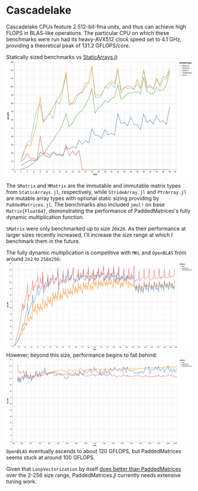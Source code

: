 # Cascadelake

Cascadelake CPUs feature 2 512-bit-fma units, and thus can achieve high FLOPS in BLAS-like operations.
The particular CPU on which these benchmarks were run had its heavy-AVX512 clock speed set to 4.1 GHz, providing a theoretical peak of 131.2 GFLOPS/core.

Statically sized benchmarks vs [StaticArrays.jl](https://github.com/JuliaArrays/StaticArrays.jl):
![sizedbenchmarks](../assets/sizedarraybenchmarks_cascadelake_AVX512.svg)

The `SMatrix` and `MMatrix` are the immutable and immutable matrix types from `StaticArrays.jl`, respectively, while `StrideArray.jl` and `PtrArray.jl` are mutable array types with optional static sizing providing by `PaddedMatrices.jl`. The benchmarks also included `jmul!` on base `Matrix{Float64}`, demonstrating the performance of PaddedMatrices's fully dynamic multiplication function.

`SMatrix` were only benchmarked up to size `20`x`20`. As their performance at larger sizes recently increased, I'll increase the size range at which I benchmark them in the future.



The fully dynamic multiplication is competitive with `MKL` and `OpenBLAS` from around `2`x`2` to `256`x`256`:
![dgemmbenchmarkssmall](../assets/gemmFloat64_2_256_cascadelake_AVX512.svg)
However, beyond this size, performance begins to fall behind:
![dgemmbenchmarksmedium](../assets/gemmFloat64_256_2000_cascadelake_AVX512.svg)
`OpenBLAS` eventually ascends to about 120 GFLOPS, but PaddedMatrices seems stuck at around 100 GFLOPS.

Given that `LoopVectorization` by itself [does better than PaddedMatrices](https://chriselrod.github.io/LoopVectorization.jl/latest/examples/matrix_multiplication/#Matrix-Multiplication) over the 2-256 size range, PaddedMatrices.jl currently needs extensive tuning work.



